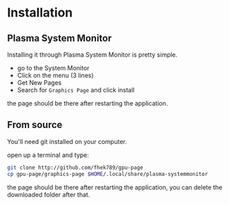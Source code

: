 # Installation

## Plasma System Monitor

Installing it through Plasma System Monitor is pretty simple.

- go to the System Monitor
- Click on the menu (3 lines)
- Get New Pages
- Search for `Graphics Page` and click install

the page should be there after restarting the application.

## From source

You'll need git installed on your computer.

open up a terminal and type:
```bash
git clone http://github.com/fhek789/gpu-page
cp gpu-page/graphics-page $HOME/.local/share/plasma-systemmonitor
```

the page should be there after restarting the application, you can delete the downloaded folder after that.
